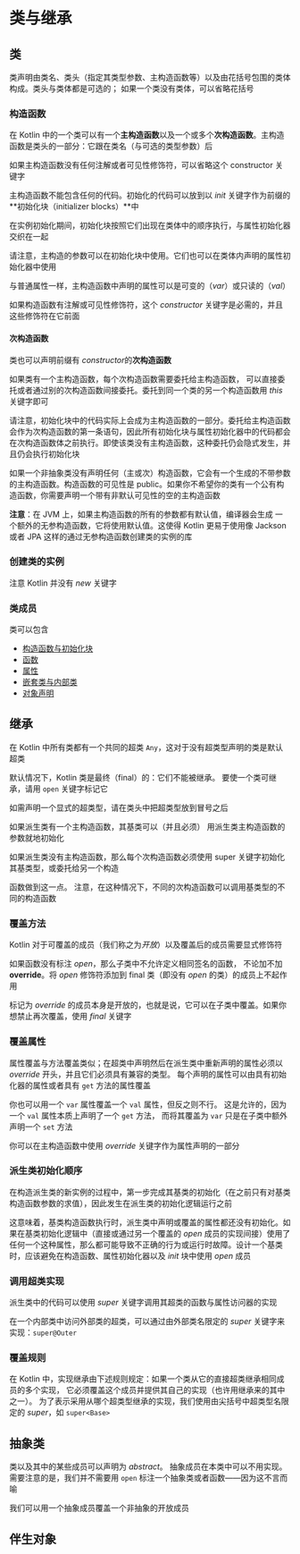 # 类与继承

## 类

类声明由类名、类头（指定其类型参数、主构造函数等）以及由花括号包围的类体构成。类头与类体都是可选的； 如果一个类没有类体，可以省略花括号

### 构造函数

在 Kotlin 中的一个类可以有一个**主构造函数**以及一个或多个**次构造函数**。主构造函数是类头的一部分：它跟在类名（与可选的类型参数）后

如果主构造函数没有任何注解或者可⻅性修饰符，可以省略这个 constructor 关键字

主构造函数不能包含任何的代码。初始化的代码可以放到以 *init* 关键字作为前缀的**初始化块（initializer blocks）**中

在实例初始化期间，初始化块按照它们出现在类体中的顺序执行，与属性初始化器交织在一起

请注意，主构造的参数可以在初始化块中使用。它们也可以在类体内声明的属性初始化器中使用

与普通属性一样，主构造函数中声明的属性可以是可变的（*var*）或只读的（*val*）

如果构造函数有注解或可见性修饰符，这个 *constructor* 关键字是必需的，并且这些修饰符在它前面

#### 次构造函数

类也可以声明前缀有 *constructor*的**次构造函数**

如果类有一个主构造函数，每个次构造函数需要委托给主构造函数， 可以直接委托或者通过别的次构造函数间接委托。委托到同一个类的另一个构造函数用 *this* 关键字即可

请注意，初始化块中的代码实际上会成为主构造函数的一部分。委托给主构造函数会作为次构造函数的第一条语句，因此所有初始化块与属性初始化器中的代码都会在次构造函数体之前执行。即使该类没有主构造函数，这种委托仍会隐式发生，并且仍会执行初始化块

如果一个非抽象类没有声明任何（主或次）构造函数，它会有一个生成的不带参数的主构造函数。构造函数的可见性是 public。如果你不希望你的类有一个公有构造函数，你需要声明一个带有非默认可见性的空的主构造函数

**注意**：在 JVM 上，如果主构造函数的所有的参数都有默认值，编译器会生成 一个额外的无参构造函数，它将使用默认值。这使得 Kotlin 更易于使用像 Jackson 或者 JPA 这样的通过无参构造函数创建类的实例的库

### 创建类的实例

注意 Kotlin 并没有 *new* 关键字

### 类成员

类可以包含

- [构造函数与初始化块](https://www.kotlincn.net/docs/reference/classes.html#构造函数)
- [函数](https://www.kotlincn.net/docs/reference/functions.html)
- [属性](https://www.kotlincn.net/docs/reference/properties.html)
- [嵌套类与内部类](https://www.kotlincn.net/docs/reference/nested-classes.html)
- [对象声明](https://www.kotlincn.net/docs/reference/object-declarations.html)

## 继承

在 Kotlin 中所有类都有一个共同的超类 `Any`，这对于没有超类型声明的类是默认超类

默认情况下，Kotlin 类是最终（final）的：它们不能被继承。 要使一个类可继承，请用 `open` 关键字标记它

如需声明一个显式的超类型，请在类头中把超类型放到冒号之后

如果派生类有一个主构造函数，其基类可以（并且必须） 用派生类主构造函数的参数就地初始化

如果派生类没有主构造函数，那么每个次构造函数必须使用 super 关键字初始化其基类型，或委托给另一个构造

函数做到这一点。 注意，在这种情况下，不同的次构造函数可以调用基类型的不同的构造函数

### 覆盖方法

Kotlin 对于可覆盖的成员（我们称之为*开放*）以及覆盖后的成员需要显式修饰符

如果函数没有标注 *open*，那么子类中不允许定义相同签名的函数， 不论加不加 **override**。将 *open* 修饰符添加到 final 类（即没有 *open* 的类）的成员上不起作用

标记为 *override* 的成员本身是开放的，也就是说，它可以在子类中覆盖。如果你想禁止再次覆盖，使用 *final* 关键字

### 覆盖属性

属性覆盖与方法覆盖类似；在超类中声明然后在派生类中重新声明的属性必须以 *override* 开头，并且它们必须具有兼容的类型。 每个声明的属性可以由具有初始化器的属性或者具有 `get` 方法的属性覆盖

你也可以用一个 `var` 属性覆盖一个 `val` 属性，但反之则不行。 这是允许的，因为一个 `val` 属性本质上声明了一个 `get` 方法， 而将其覆盖为 `var` 只是在子类中额外声明一个 `set` 方法

你可以在主构造函数中使用 *override* 关键字作为属性声明的一部分

### 派生类初始化顺序

在构造派生类的新实例的过程中，第一步完成其基类的初始化（在之前只有对基类构造函数参数的求值），因此发生在派生类的初始化逻辑运行之前

这意味着，基类构造函数执行时，派生类中声明或覆盖的属性都还没有初始化。如果在基类初始化逻辑中（直接或通过另一个覆盖的 *open* 成员的实现间接）使用了任何一个这种属性，那么都可能导致不正确的行为或运行时故障。设计一个基类时，应该避免在构造函数、属性初始化器以及 *init* 块中使用 *open* 成员

### 调用超类实现

派生类中的代码可以使用 *super* 关键字调用其超类的函数与属性访问器的实现

在一个内部类中访问外部类的超类，可以通过由外部类名限定的 *super* 关键字来实现：`super@Outer`

### 覆盖规则

在 Kotlin 中，实现继承由下述规则规定：如果一个类从它的直接超类继承相同成员的多个实现， 它必须覆盖这个成员并提供其自己的实现（也许用继承来的其中之一）。 为了表示采用从哪个超类型继承的实现，我们使用由尖括号中超类型名限定的 *super*，如 `super<Base>`

## 抽象类

类以及其中的某些成员可以声明为 *abstract*。 抽象成员在本类中可以不用实现。 需要注意的是，我们并不需要用 `open` 标注一个抽象类或者函数——因为这不言而喻

我们可以用一个抽象成员覆盖一个非抽象的开放成员

## 伴生对象